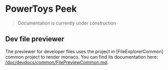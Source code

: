 # PowerToys Peek

> Documentation is currently under construction

## Dev file previewer

The previewer for developer files uses the project in [FileExplorerCommon] common project to render monaco. You can find its documentation here: [/doc/devdocs/common/FilePreviewCommon.md](/doc/devdocs/common/FilePreviewCommon.md).